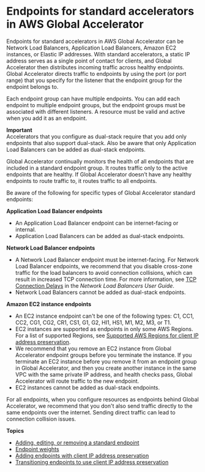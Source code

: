 # Endpoints for standard accelerators in AWS Global Accelerator<a name="about-endpoints"></a>

Endpoints for standard accelerators in AWS Global Accelerator can be Network Load Balancers, Application Load Balancers, Amazon EC2 instances, or Elastic IP addresses\. With standard accelerators, a static IP address serves as a single point of contact for clients, and Global Accelerator then distributes incoming traffic across healthy endpoints\. Global Accelerator directs traffic to endpoints by using the port \(or port range\) that you specify for the listener that the endpoint group for the endpoint belongs to\. 

Each endpoint group can have multiple endpoints\. You can add each endpoint to multiple endpoint groups, but the endpoint groups must be associated with different listeners\. A resource must be valid and active when you add it as an endpoint\.

**Important**  
Accelerators that you configure as dual\-stack require that you add only endpoints that also support dual\-stack\. Also be aware that only Application Load Balancers can be added as dual\-stack endpoints\.

Global Accelerator continually monitors the health of all endpoints that are included in a standard endpoint group\. It routes traffic only to the active endpoints that are healthy\. If Global Accelerator doesn’t have any healthy endpoints to route traffic to, it routes traffic to all endpoints\.

Be aware of the following for specific types of Global Accelerator standard endpoints:

**Application Load Balancer endpoints**  
+ An Application Load Balancer endpoint can be internet\-facing or internal\. 
+ Application Load Balancers can be added as dual\-stack endpoints\. 

**Network Load Balancer endpoints**  
+ A Network Load Balancer endpoint must be internet\-facing\. For Network Load Balancer endpoints, we recommend that you disable cross\-zone traffic for the load balancers to avoid connection collisions, which can result in increased TCP connection time\. For more information, see [ TCP Connection Delays](https://docs.aws.amazon.com/elasticloadbalancing/latest/network/load-balancer-troubleshooting.html#tcp-delays) in the *Network Load Balancers User Guide*\.
+ Network Load Balancers cannot be added as dual\-stack endpoints\. 

**Amazon EC2 instance endpoints**  
+ An EC2 instance endpoint can't be one of the following types: C1, CC1, CC2, CG1, CG2, CR1, CS1, G1, G2, HI1, HS1, M1, M2, M3, or T1\.
+ EC2 instances are supported as endpoints in only some AWS Regions\. For a list of supported Regions, see [Supported AWS Regions for client IP address preservation](preserve-client-ip-address.regions.md)\.
+ We recommend that you remove an EC2 instance from Global Accelerator endpoint groups before you terminate the instance\. If you terminate an EC2 instance before you remove it from an endpoint group in Global Accelerator, and then you create another instance in the same VPC with the same private IP address, and health checks pass, Global Accelerator will route traffic to the new endpoint\. 
+ EC2 instances cannot be added as dual\-stack endpoints\. 

For all endpoints, when you configure resources as endpoints behind Global Accelerator, we recommend that you don't also send traffic directly to the same endpoints over the internet\. Sending direct traffic can lead to connection collision issues\.

**Topics**
+ [Adding, editing, or removing a standard endpoint](about-endpoints-adding-endpoints.md)
+ [Endpoint weights](about-endpoints-endpoint-weights.md)
+ [Adding endpoints with client IP address preservation](about-endpoints.sipp-caveats.md)
+ [Transitioning endpoints to use client IP address preservation](about-endpoints.transition-to-IP-preservation.md)